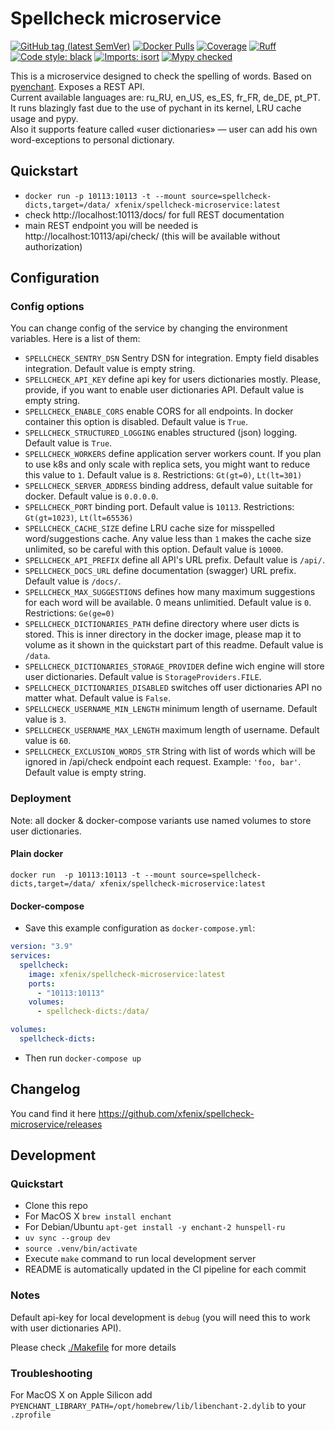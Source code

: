 # Spellcheck microservice

[![GitHub tag (latest SemVer)](https://img.shields.io/github/v/tag/xfenix/spellcheck-microservice?label=version)](https://github.com/xfenix/spellcheck-microservice/releases)
[![Docker Pulls](https://img.shields.io/docker/pulls/xfenix/spellcheck-microservice)](https://hub.docker.com/r/xfenix/spellcheck-microservice)
[![Coverage](https://img.shields.io/endpoint?url=https://raw.githubusercontent.com/xfenix/spellcheck-microservice/main/.github/badges/coverage.json)](https://xfenix.github.io/spellcheck-microservice/)
[![Ruff](https://img.shields.io/endpoint?url=https://raw.githubusercontent.com/astral-sh/ruff/main/assets/badge/v2.json)](https://github.com/astral-sh/ruff)
<a href="https://github.com/psf/black" target="_blank"><img alt="Code style: black" src="https://img.shields.io/badge/code%20style-black-000000.svg"></a>
[![Imports: isort](https://img.shields.io/badge/imports-isort-%231674b1?style=flat&labelColor=ef8336)](https://timothycrosley.github.io/isort/)
<a href="http://mypy-lang.org/" target="_blank"><img src="https://img.shields.io/badge/mypy-checked-1F5082.svg" alt="Mypy checked"></a>

This is a microservice designed to check the spelling of words. Based on [pyenchant](https://github.com/pyenchant/pyenchant). Exposes a REST API.<br>
Current available languages are: ru_RU, en_US, es_ES, fr_FR, de_DE, pt_PT.<br>
It runs blazingly fast due to the use of pychant in its kernel, LRU cache usage and pypy.<br>
Also it supports feature called «user dictionaries» — user can add his own word-exceptions to personal dictionary.

## Quickstart

- `docker run -p 10113:10113 -t --mount source=spellcheck-dicts,target=/data/ xfenix/spellcheck-microservice:latest`
- check http://localhost:10113/docs/ for full REST documentation
- main REST endpoint you will be needed is http://localhost:10113/api/check/ (this will be available without authorization)

## Configuration

### Config options

You can change config of the service by changing the environment variables. Here is a list of them:
* `SPELLCHECK_SENTRY_DSN` Sentry DSN for integration. Empty field disables integration. Default value is empty string.
* `SPELLCHECK_API_KEY` define api key for users dictionaries mostly. Please, provide, if you want to enable user dictionaries API. Default value is empty string.
* `SPELLCHECK_ENABLE_CORS` enable CORS for all endpoints. In docker container this option is disabled. Default value is `True`.
* `SPELLCHECK_STRUCTURED_LOGGING` enables structured (json) logging. Default value is `True`.
* `SPELLCHECK_WORKERS` define application server workers count. If you plan to use k8s and only scale with replica sets, you might want to reduce this value to `1`. Default value is `8`. Restrictions: `Gt(gt=0)`, `Lt(lt=301)`
* `SPELLCHECK_SERVER_ADDRESS` binding address, default value suitable for docker. Default value is `0.0.0.0`.
* `SPELLCHECK_PORT` binding port. Default value is `10113`. Restrictions: `Gt(gt=1023)`, `Lt(lt=65536)`
* `SPELLCHECK_CACHE_SIZE` define LRU cache size for misspelled word/suggestions cache. Any value less than `1` makes the cache size unlimited, so be careful with this option. Default value is `10000`.
* `SPELLCHECK_API_PREFIX` define all API's URL prefix. Default value is `/api/`.
* `SPELLCHECK_DOCS_URL` define documentation (swagger) URL prefix. Default value is `/docs/`.
* `SPELLCHECK_MAX_SUGGESTIONS` defines how many maximum suggestions for each word will be available. 0 means unlimitied. Default value is `0`. Restrictions: `Ge(ge=0)`
* `SPELLCHECK_DICTIONARIES_PATH` define directory where user dicts is stored. This is inner directory in the docker image, please map it to volume as it shown in the quickstart part of this readme. Default value is `/data`.
* `SPELLCHECK_DICTIONARIES_STORAGE_PROVIDER` define wich engine will store user dictionaries. Default value is `StorageProviders.FILE`.
* `SPELLCHECK_DICTIONARIES_DISABLED` switches off user dictionaries API no matter what. Default value is `False`.
* `SPELLCHECK_USERNAME_MIN_LENGTH` minimum length of username. Default value is `3`.
* `SPELLCHECK_USERNAME_MAX_LENGTH` maximum length of username. Default value is `60`.
* `SPELLCHECK_EXCLUSION_WORDS_STR` String with list of words which will be ignored in /api/check endpoint each request. Example: `'foo, bar'`. Default value is empty string.

### Deployment

Note: all docker & docker-compose variants use named volumes to store user dictionaries.

#### Plain docker

`docker run  -p 10113:10113 -t --mount source=spellcheck-dicts,target=/data/ xfenix/spellcheck-microservice:latest`

#### Docker-compose

- Save this example configuration as `docker-compose.yml`:

```yml
version: "3.9"
services:
  spellcheck:
    image: xfenix/spellcheck-microservice:latest
    ports:
      - "10113:10113"
    volumes:
      - spellcheck-dicts:/data/

volumes:
  spellcheck-dicts:
```

- Then run `docker-compose up`

## Changelog

You cand find it here https://github.com/xfenix/spellcheck-microservice/releases

## Development

### Quickstart

- Clone this repo
- For MacOS X `brew install enchant`
- For Debian/Ubuntu `apt-get install -y enchant-2 hunspell-ru`
- `uv sync --group dev`
- `source .venv/bin/activate`
- Execute `make` command to run local development server
- README is automatically updated in the CI pipeline for each commit

### Notes

Default api-key for local development is `debug` (you will need this to work with user dictionaries API).

Please check [./Makefile](./Makefile) for more details

### Troubleshooting

For MacOS X on Apple Silicon add `PYENCHANT_LIBRARY_PATH=/opt/homebrew/lib/libenchant-2.dylib` to your `.zprofile`
